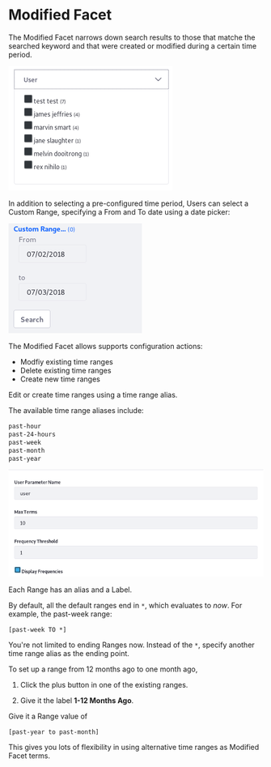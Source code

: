 # Modified Facet [](id=modified-facet)

The Modified Facet narrows down search results to those that matche the searched
keyword and that were created or modified during a certain time period.

![Figure 1: Each time period with matching content is a facet term.](../../../images/search-user-facet.png)

In addition to selecting a pre-configured time period, Users can select a Custom
Range, specifying a From and To date using a date picker:

![Figure 2: Users can include a Custom Range in the Modified Facet.](../../../images/search-modified-facet-custom.png)

The Modified Facet allows supports configuration actions:

- Modfiy existing time ranges
- Delete existing time ranges
- Create new time ranges

Edit or create time ranges using a time range alias.

The available time range aliases include:

    past-hour
    past-24-hours
    past-week
    past-month
    past-year

![Figure 3: The User Facet is configurable.](../../../images/search-user-facet-config.png)

Each Range has an alias and a Label.

By default, all the default ranges end in `*`, which evaluates to *now*. For
example, the past-week range:

    [past-week TO *]

You're not limited to ending Ranges now. Instead of the `*`, specify another
time range alias as the ending point.

To set up a range from 12 months ago to one month ago, 

1. Click the plus button in one of the existing ranges.

2.  Give it the label **1-12 Months Ago**.

Give it a Range value of 

    [past-year to past-month]

This gives you lots of flexibility in using alternative time ranges as Modified
Facet terms.
